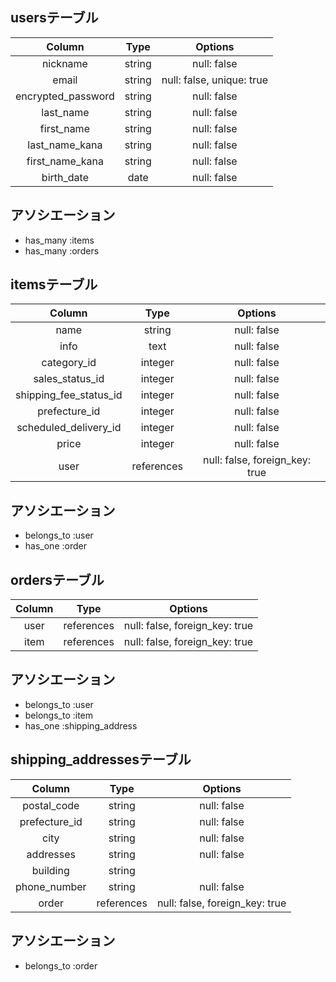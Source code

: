 ## usersテーブル

| Column                | Type   | Options                    |
|:---------------------:|:------:|:--------------------------:|
| nickname              | string | null: false                |
| email                 | string | null: false, unique: true  |
| encrypted_password    | string | null: false                |
| last_name             | string | null: false                |
| first_name            | string | null: false                |
| last_name_kana        | string | null: false                |
| first_name_kana       | string | null: false                |
| birth_date            | date   | null: false                |

## アソシエーション

- has_many :items
- has_many :orders

## itemsテーブル

| Column                 | Type       | Options                        |
|:----------------------:|:----------:|:------------------------------:|
| name                   | string     | null: false                    |
| info                   | text       | null: false                    |
| category_id            | integer    | null: false                    |
| sales_status_id        | integer    | null: false                    |
| shipping_fee_status_id | integer    | null: false                    |
| prefecture_id          | integer    | null: false                    |
| scheduled_delivery_id  | integer    | null: false                    |
| price                  | integer    | null: false                    |
| user                   | references | null: false, foreign_key: true |

## アソシエーション

- belongs_to :user
- has_one :order

## ordersテーブル

| Column | Type       | Options                        |
|:------:|:----------:|:------------------------------:|
| user   | references | null: false, foreign_key: true |
| item   | references | null: false, foreign_key: true |

## アソシエーション

- belongs_to :user
- belongs_to :item
- has_one :shipping_address

## shipping_addressesテーブル

| Column        | Type       | Options                        |
|:-------------:|:----------:|:------------------------------:|
| postal_code   | string     | null: false                    |
| prefecture_id | string     | null: false                    |
| city          | string     | null: false                    |
| addresses     | string     | null: false                    |
| building      | string     |                                |
| phone_number  | string     | null: false                    |
| order         | references | null: false, foreign_key: true |

## アソシエーション

- belongs_to :order
